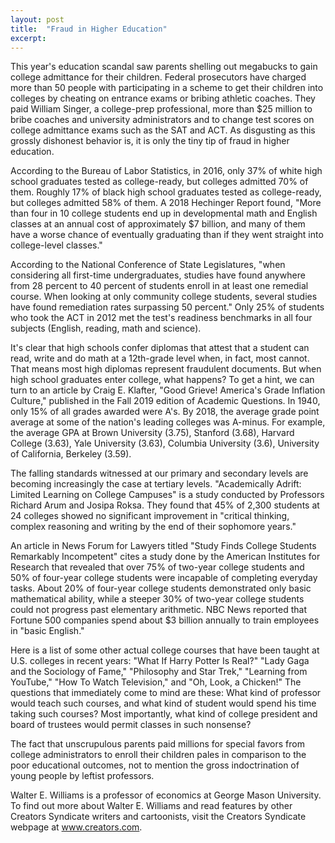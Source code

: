 ```yaml
---
layout: post
title:  "Fraud in Higher Education"
excerpt:
---
```




This year's education scandal saw parents shelling out megabucks to gain college admittance for their children. Federal prosecutors have charged more than 50 people with participating in a scheme to get their children into colleges by cheating on entrance exams or bribing athletic coaches. They paid William Singer, a college-prep professional, more than $25 million to bribe coaches and university administrators and to change test scores on college admittance exams such as the SAT and ACT. As disgusting as this grossly dishonest behavior is, it is only the tiny tip of fraud in higher education.

According to the Bureau of Labor Statistics, in 2016, only 37% of white high school graduates tested as college-ready, but colleges admitted 70% of them. Roughly 17% of black high school graduates tested as college-ready, but colleges admitted 58% of them. A 2018 Hechinger Report found, "More than four in 10 college students end up in developmental math and English classes at an annual cost of approximately $7 billion, and many of them have a worse chance of eventually graduating than if they went straight into college-level classes."

According to the National Conference of State Legislatures, "when considering all first-time undergraduates, studies have found anywhere from 28 percent to 40 percent of students enroll in at least one remedial course. When looking at only community college students, several studies have found remediation rates surpassing 50 percent." Only 25% of students who took the ACT in 2012 met the test's readiness benchmarks in all four subjects (English, reading, math and science).

It's clear that high schools confer diplomas that attest that a student can read, write and do math at a 12th-grade level when, in fact, most cannot. That means most high diplomas represent fraudulent documents. But when high school graduates enter college, what happens? To get a hint, we can turn to an article by Craig E. Klafter, "Good Grieve! America's Grade Inflation Culture," published in the Fall 2019 edition of Academic Questions. In 1940, only 15% of all grades awarded were A's. By 2018, the average grade point average at some of the nation's leading colleges was A-minus. For example, the average GPA at Brown University (3.75), Stanford (3.68), Harvard College (3.63), Yale University (3.63), Columbia University (3.6), University of California, Berkeley (3.59). 

The falling standards witnessed at our primary and secondary levels are becoming increasingly the case at tertiary levels. "Academically Adrift: Limited Learning on College Campuses" is a study conducted by Professors Richard Arum and Josipa Roksa. They found that 45% of 2,300 students at 24 colleges showed no significant improvement in "critical thinking, complex reasoning and writing by the end of their sophomore years."



An article in News Forum for Lawyers titled "Study Finds College Students Remarkably Incompetent" cites a study done by the American Institutes for Research that revealed that over 75% of two-year college students and 50% of four-year college students were incapable of completing everyday tasks. About 20% of four-year college students demonstrated only basic mathematical ability, while a steeper 30% of two-year college students could not progress past elementary arithmetic. NBC News reported that Fortune 500 companies spend about $3 billion annually to train employees in "basic English."

Here is a list of some other actual college courses that have been taught at U.S. colleges in recent years: "What If Harry Potter Is Real?" "Lady Gaga and the Sociology of Fame," "Philosophy and Star Trek," "Learning from YouTube," "How To Watch Television," and "Oh, Look, a Chicken!" The questions that immediately come to mind are these: What kind of professor would teach such courses, and what kind of student would spend his time taking such courses? Most importantly, what kind of college president and board of trustees would permit classes in such nonsense?

The fact that unscrupulous parents paid millions for special favors from college administrators to enroll their children pales in comparison to the poor educational outcomes, not to mention the gross indoctrination of young people by leftist professors.

Walter E. Williams is a professor of economics at George Mason University. To find out more about Walter E. Williams and read features by other Creators Syndicate writers and cartoonists, visit the Creators Syndicate webpage at www.creators.com.

